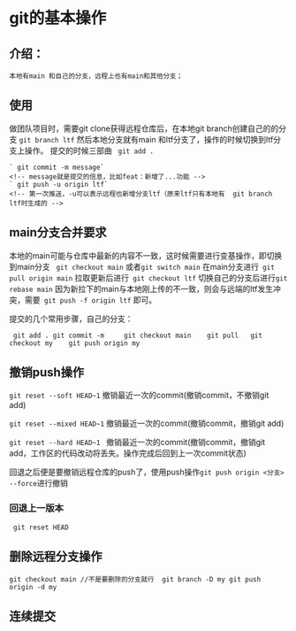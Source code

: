 # git的基本操作
## 介绍：
    本地有main 和自己的分支，远程上也有main和其他分支；
## 使用
做团队项目时，需要git clone获得远程仓库后，在本地git branch创建自己的的分支
     `git branch ltf` 
然后本地分支就有main 和ltf分支了，操作的时候切换到ltf分支上操作。
提交的时候三部曲 
    ` git add .`

    ` git commit -m message`
    <!-- message就是提交的信息，比如feat：新增了...功能 -->
    ` git push -u origin ltf` 
    <!-- 第一次推送，-u可以表示远程也新增分支ltf（原来ltf只有本地有  git branch ltf时生成的 -->
## main分支合并要求
   本地的main可能与仓库中最新的内容不一致，这时候需要进行变基操作，即切换到main分支
` git checkout main` 或者` git switch main `
    在main分支进行` git pull origin main` 拉取更新后进行` git checkout ltf` 切换自己的分支后进行` git rebase main `
   因为新拉下的main与本地刚上传的不一致，则会与远端的ltf发生冲突，需要` git push -f origin ltf`  即可。

 提交的几个常用步骤，自己的分支：

` git add . git commit -m     git checkout main    git pull   git checkout my    git push origin my`

## 撤销push操作 
`git reset --soft HEAD~1`
撤销最近一次的commit(撤销commit，不撤销git add)

`git reset --mixed HEAD~1`
撤销最近一次的commit(撤销commit，撤销git add)

`git reset --hard HEAD~1 `
撤销最近一次的commit(撤销commit，撤销git add，工作区的代码改动将丢失。操作完成后回到上一次commit状态)

回退之后便是要撤销远程仓库的push了，使用push操作`git push origin <分支> --force`进行撤销
### 回退上一版本  
` git reset HEAD`

## 删除远程分支操作 
`git checkout main //不是要删除的分支就行 
 git branch -D my
 git push origin -d my 
`

## 连续提交

